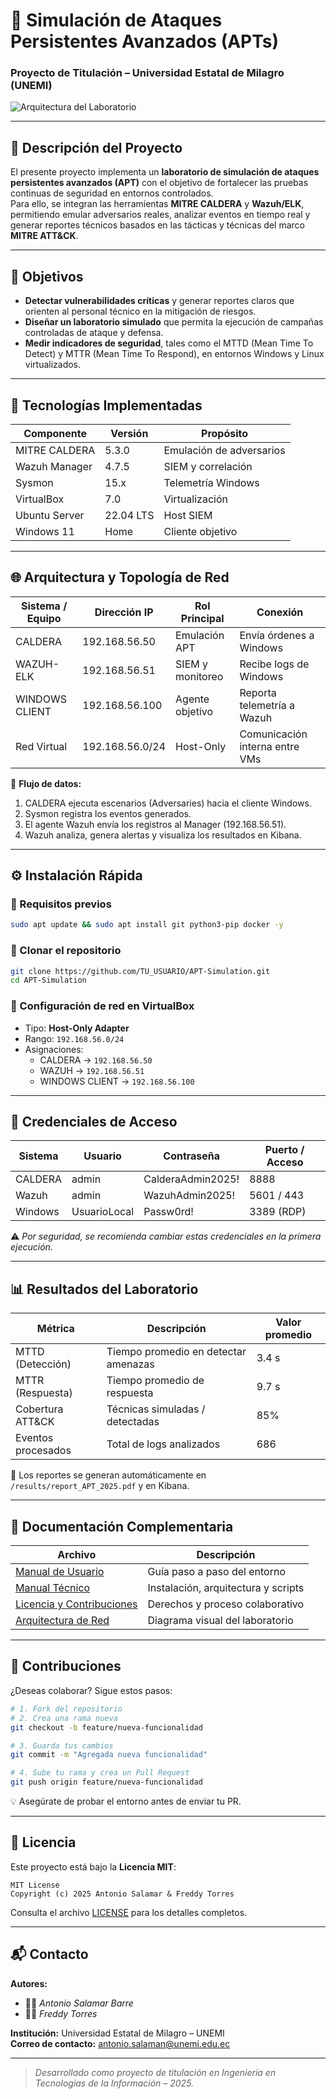 # 🧠 Simulación de Ataques Persistentes Avanzados (APTs)
### Proyecto de Titulación – Universidad Estatal de Milagro (UNEMI)

![Arquitectura del Laboratorio](docs/Arquitectura_Red_Diagramas.png)

---

## 📘 Descripción del Proyecto
El presente proyecto implementa un **laboratorio de simulación de ataques persistentes avanzados (APT)** con el objetivo de fortalecer las pruebas continuas de seguridad en entornos controlados.  
Para ello, se integran las herramientas **MITRE CALDERA** y **Wazuh/ELK**, permitiendo emular adversarios reales, analizar eventos en tiempo real y generar reportes técnicos basados en las tácticas y técnicas del marco **MITRE ATT&CK**.

---

## 🎯 Objetivos
- **Detectar vulnerabilidades críticas** y generar reportes claros que orienten al personal técnico en la mitigación de riesgos.  
- **Diseñar un laboratorio simulado** que permita la ejecución de campañas controladas de ataque y defensa.  
- **Medir indicadores de seguridad**, tales como el MTTD (Mean Time To Detect) y MTTR (Mean Time To Respond), en entornos Windows y Linux virtualizados.

---

## 🧩 Tecnologías Implementadas

| **Componente**    | **Versión** | **Propósito**              |
|--------------------|-------------|-----------------------------|
| MITRE CALDERA      | 5.3.0       | Emulación de adversarios    |
| Wazuh Manager      | 4.7.5       | SIEM y correlación          |
| Sysmon             | 15.x        | Telemetría Windows          |
| VirtualBox         | 7.0         | Virtualización              |
| Ubuntu Server      | 22.04 LTS   | Host SIEM                   |
| Windows 11         | Home        | Cliente objetivo            |

---

## 🌐 Arquitectura y Topología de Red

| **Sistema / Equipo** | **Dirección IP** | **Rol Principal** | **Conexión** |
|----------------------|------------------|--------------------|--------------|
| CALDERA              | 192.168.56.50    | Emulación APT      | Envía órdenes a Windows |
| WAZUH-ELK            | 192.168.56.51    | SIEM y monitoreo   | Recibe logs de Windows |
| WINDOWS CLIENT       | 192.168.56.100   | Agente objetivo    | Reporta telemetría a Wazuh |
| Red Virtual          | 192.168.56.0/24  | Host-Only          | Comunicación interna entre VMs |

📎 **Flujo de datos:**  
1. CALDERA ejecuta escenarios (Adversaries) hacia el cliente Windows.  
2. Sysmon registra los eventos generados.  
3. El agente Wazuh envía los registros al Manager (192.168.56.51).  
4. Wazuh analiza, genera alertas y visualiza los resultados en Kibana.

---

## ⚙️ Instalación Rápida

### 🔸 Requisitos previos
```bash
sudo apt update && sudo apt install git python3-pip docker -y
```

### 🔸 Clonar el repositorio
```bash
git clone https://github.com/TU_USUARIO/APT-Simulation.git
cd APT-Simulation
```

### 🔸 Configuración de red en VirtualBox
- Tipo: **Host-Only Adapter**
- Rango: `192.168.56.0/24`
- Asignaciones:
  - CALDERA → `192.168.56.50`
  - WAZUH → `192.168.56.51`
  - WINDOWS CLIENT → `192.168.56.100`

---

## 🔐 Credenciales de Acceso

| **Sistema** | **Usuario** | **Contraseña** | **Puerto / Acceso** |
|--------------|-------------|----------------|---------------------|
| CALDERA      | admin       | CalderaAdmin2025! | 8888 |
| Wazuh        | admin       | WazuhAdmin2025!   | 5601 / 443 |
| Windows      | UsuarioLocal | Passw0rd!       | 3389 (RDP) |

⚠️ *Por seguridad, se recomienda cambiar estas credenciales en la primera ejecución.*

---

## 📊 Resultados del Laboratorio

| **Métrica** | **Descripción** | **Valor promedio** |
|--------------|------------------|-------------------|
| MTTD (Detección) | Tiempo promedio en detectar amenazas | 3.4 s |
| MTTR (Respuesta) | Tiempo promedio de respuesta | 9.7 s |
| Cobertura ATT&CK | Técnicas simuladas / detectadas | 85% |
| Eventos procesados | Total de logs analizados | 686 |

📄 Los reportes se generan automáticamente en `/results/report_APT_2025.pdf` y en Kibana.

---

## 📂 Documentación Complementaria

| **Archivo** | **Descripción** |
|--------------|----------------|
| [Manual de Usuario](docs/Manual_Usuario_APT_COMPLETO.docx) | Guía paso a paso del entorno |
| [Manual Técnico](docs/Manual_Tecnico_APT_COMPLETO.docx) | Instalación, arquitectura y scripts |
| [Licencia y Contribuciones](docs/Licencia_y_Contribuciones_APT.docx) | Derechos y proceso colaborativo |
| [Arquitectura de Red](docs/Arquitectura_Red_Diagramas.png) | Diagrama visual del laboratorio |

---

## 🤝 Contribuciones

¿Deseas colaborar? Sigue estos pasos:

```bash
# 1. Fork del repositorio
# 2. Crea una rama nueva
git checkout -b feature/nueva-funcionalidad

# 3. Guarda tus cambios
git commit -m "Agregada nueva funcionalidad"

# 4. Sube tu rama y crea un Pull Request
git push origin feature/nueva-funcionalidad
```

💡 Asegúrate de probar el entorno antes de enviar tu PR.  

---

## 📜 Licencia

Este proyecto está bajo la **Licencia MIT**:

```
MIT License
Copyright (c) 2025 Antonio Salamar & Freddy Torres
```

Consulta el archivo [LICENSE](LICENSE) para los detalles completos.

---

## 📬 Contacto

**Autores:**  
- 🧑‍💻 *Antonio Salamar Barre*  
- 👨‍💻 *Freddy Torres*  

**Institución:** Universidad Estatal de Milagro – UNEMI  
**Correo de contacto:** antonio.salaman@unemi.edu.ec  

---

> *Desarrollado como proyecto de titulación en Ingeniería en Tecnologías de la Información – 2025.*
